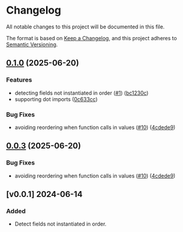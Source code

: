 # Changelog

All notable changes to this project will be documented in this file.

The format is based on [Keep a Changelog](https://keepachangelog.com/en/1.1.0/),
and this project adheres to [Semantic Versioning](https://semver.org/spec/v2.0.0.html).

## [0.1.0](https://github.com/manuelarte/structfieldinitorder/compare/v0.0.3...v0.1.0) (2025-06-20)


### Features

* detecting fields not instantiated in order ([#1](https://github.com/manuelarte/structfieldinitorder/issues/1)) ([bc1230c](https://github.com/manuelarte/structfieldinitorder/commit/bc1230c94c4a27ee3354cd4c730801086f99a5c4))
* supporting dot imports ([0c633cc](https://github.com/manuelarte/structfieldinitorder/commit/0c633ccd906af497f4755995973af4c37d9c3b1f))


### Bug Fixes

* avoiding reordering when function calls in values ([#10](https://github.com/manuelarte/structfieldinitorder/issues/10)) ([4cdede9](https://github.com/manuelarte/structfieldinitorder/commit/4cdede967d1589015044592d7a7f14a74a4263bb))

## [0.0.3](https://github.com/manuelarte/structfieldinitorder/compare/v0.0.2...v0.0.3) (2025-06-20)


### Bug Fixes

* avoiding reordering when function calls in values ([#10](https://github.com/manuelarte/structfieldinitorder/issues/10)) ([4cdede9](https://github.com/manuelarte/structfieldinitorder/commit/4cdede967d1589015044592d7a7f14a74a4263bb))

## [v0.0.1] 2024-06-14

### Added

- Detect fields not instantiated in order.
